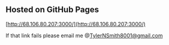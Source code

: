 ## Hosted on GitHub Pages
[http://68.106.80.207:3000/](http://68.106.80.207:3000/)

If that link fails please email me @TylerNSmith8001@gmail.com